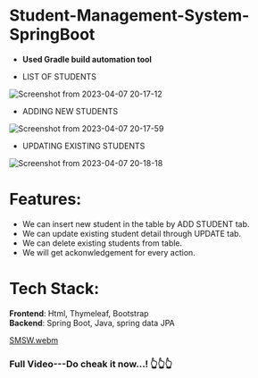 # Student-Management-System-SpringBoot

* <strong><bold>Used Gradle build automation tool</bold></strong>

* LIST OF STUDENTS

![Screenshot from 2023-04-07 20-17-12](https://user-images.githubusercontent.com/106417521/230630020-7b2e666a-dabc-49d4-a31f-1488d1eb6484.png)

* ADDING NEW STUDENTS

![Screenshot from 2023-04-07 20-17-59](https://user-images.githubusercontent.com/106417521/230630074-a9303262-61c1-464c-95e9-e727ca807966.png)

* UPDATING EXISTING STUDENTS

![Screenshot from 2023-04-07 20-18-18](https://user-images.githubusercontent.com/106417521/230630132-e0368d20-8928-4461-b835-e9a4115b3d8c.png)





# Features:

* We can insert new student in the table by ADD STUDENT tab.  
* We can update existing student detail through UPDATE tab.  
* We can delete existing students from table.
* We will get ackonwledgement for every action.

# Tech Stack:

<strong>Frontend</strong>: Html, Thymeleaf, Bootstrap<br>
<strong>Backend</strong>: Spring Boot, Java, spring data JPA


[SMSW.webm](https://github.com/ShivamVishw/StudentManagementInterns/assets/106417521/bd991f23-0ae5-441d-abba-396aa96f2918)
<h3 class="w-title">Full Video---Do cheak it now...! 👆👆👆</h3>
